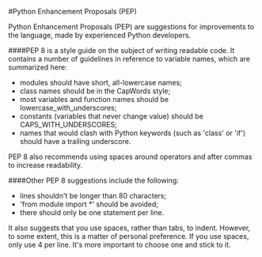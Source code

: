 #Python Enhancement Proposals (PEP)   

Python Enhancement Proposals (PEP) are suggestions for improvements to the language, made by experienced Python developers.   

####PEP 8 is a style guide on the subject of writing readable code. It contains a number of guidelines in reference to variable names, which are summarized here:   
- modules should have short, all-lowercase names;  
- class names should be in the CapWords style;   
- most variables and function names should be lowercase_with_underscores;   
- constants (variables that never change value) should be CAPS_WITH_UNDERSCORES;   
- names that would clash with Python keywords (such as 'class' or 'if') should have a trailing underscore.   

PEP 8 also recommends using spaces around operators and after commas to increase readability.   


####Other PEP 8 suggestions include the following:   
- lines shouldn't be longer than 80 characters;   
- 'from module import *' should be avoided;   
- there should only be one statement per line.   

It also suggests that you use spaces, rather than tabs, to indent. However, to some extent, this is a matter of personal preference. If you use spaces, only use 4 per line. It's more important to choose one and stick to it.   